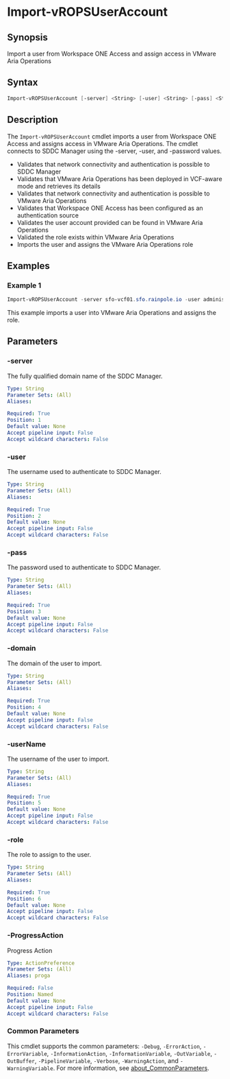 # Import-vROPSUserAccount

## Synopsis

Import a user from Workspace ONE Access and assign access in VMware Aria Operations

## Syntax

```powershell
Import-vROPSUserAccount [-server] <String> [-user] <String> [-pass] <String> [-domain] <String> [-userName] <String> [-role] <String> [-ProgressAction <ActionPreference>] [<CommonParameters>]
```

## Description

The `Import-vROPSUserAccount` cmdlet imports a user from Workspace ONE Access and assigns access in VMware Aria Operations.
The cmdlet connects to SDDC Manager using the -server, -user, and -password values.

- Validates that network connectivity and authentication is possible to SDDC Manager
- Validates that VMware Aria Operations has been deployed in VCF-aware mode and retrieves its details
- Validates that network connectivity and authentication is possible to VMware Aria Operations
- Validates that Workspace ONE Access has been configured as an authentication source
- Validates the user account provided can be found in VMware Aria Operations
- Validated the role exists within VMware Aria Operations
- Imports the user and assigns the VMware Aria Operations role

## Examples

### Example 1

```powershell
Import-vROPSUserAccount -server sfo-vcf01.sfo.rainpole.io -user administrator@vsphere.local -pass VMw@re1! -domain sfo.rainpole.io -userName nigel.mccloud -role Administrator
```

This example imports a user into VMware Aria Operations and assigns the role.

## Parameters

### -server

The fully qualified domain name of the SDDC Manager.

```yaml
Type: String
Parameter Sets: (All)
Aliases:

Required: True
Position: 1
Default value: None
Accept pipeline input: False
Accept wildcard characters: False
```

### -user

The username used to authenticate to SDDC Manager.

```yaml
Type: String
Parameter Sets: (All)
Aliases:

Required: True
Position: 2
Default value: None
Accept pipeline input: False
Accept wildcard characters: False
```

### -pass

The password used to authenticate to SDDC Manager.

```yaml
Type: String
Parameter Sets: (All)
Aliases:

Required: True
Position: 3
Default value: None
Accept pipeline input: False
Accept wildcard characters: False
```

### -domain

The domain of the user to import.

```yaml
Type: String
Parameter Sets: (All)
Aliases:

Required: True
Position: 4
Default value: None
Accept pipeline input: False
Accept wildcard characters: False
```

### -userName

The username of the user to import.

```yaml
Type: String
Parameter Sets: (All)
Aliases:

Required: True
Position: 5
Default value: None
Accept pipeline input: False
Accept wildcard characters: False
```

### -role

The role to assign to the user.

```yaml
Type: String
Parameter Sets: (All)
Aliases:

Required: True
Position: 6
Default value: None
Accept pipeline input: False
Accept wildcard characters: False
```

### -ProgressAction

Progress Action

```yaml
Type: ActionPreference
Parameter Sets: (All)
Aliases: proga

Required: False
Position: Named
Default value: None
Accept pipeline input: False
Accept wildcard characters: False
```

### Common Parameters

This cmdlet supports the common parameters: `-Debug`, `-ErrorAction`, `-ErrorVariable`, `-InformationAction`, `-InformationVariable`, `-OutVariable`, `-OutBuffer`, `-PipelineVariable`, `-Verbose`, `-WarningAction`, and `-WarningVariable`. For more information, see [about_CommonParameters](http://go.microsoft.com/fwlink/?LinkID=113216).
